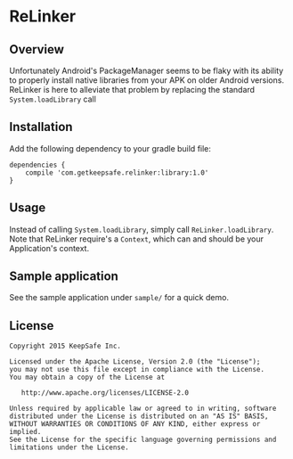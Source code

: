 # ReLinker

## Overview

Unfortunately Android's PackageManager seems to be flaky with its ability to properly install native libraries from your APK on older Android versions. ReLinker is here to alleviate that problem by replacing the standard `System.loadLibrary` call

## Installation

Add the following dependency to your gradle build file:

    dependencies {
        compile 'com.getkeepsafe.relinker:library:1.0'
    }

## Usage

Instead of calling `System.loadLibrary`, simply call `ReLinker.loadLibrary`. Note that ReLinker require's a `Context`, which can and should be your Application's context.

## Sample application

See the sample application under `sample/` for a quick demo.


## License

    Copyright 2015 KeepSafe Inc.

    Licensed under the Apache License, Version 2.0 (the "License");
    you may not use this file except in compliance with the License.
    You may obtain a copy of the License at

       http://www.apache.org/licenses/LICENSE-2.0

    Unless required by applicable law or agreed to in writing, software
    distributed under the License is distributed on an "AS IS" BASIS,
    WITHOUT WARRANTIES OR CONDITIONS OF ANY KIND, either express or implied.
    See the License for the specific language governing permissions and
    limitations under the License.